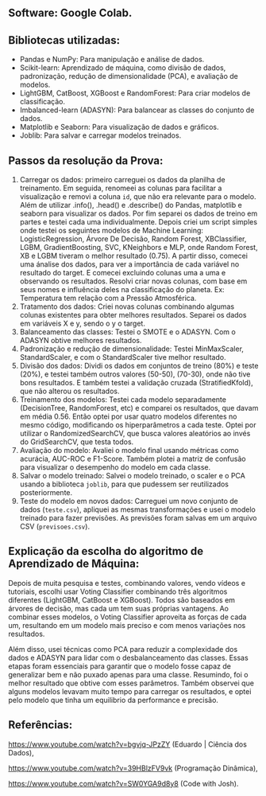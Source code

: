 ## Software: Google Colab.

## Bibliotecas utilizadas: 
- Pandas e NumPy: Para manipulação e análise de dados.
- Scikit-learn: Aprendizado de máquina, como divisão de dados, padronização, redução de dimensionalidade (PCA), e avaliação de modelos.
- LightGBM, CatBoost, XGBoost e RandomForest: Para criar modelos de classificação.
- Imbalanced-learn (ADASYN): Para balancear as classes do conjunto de dados.
- Matplotlib e Seaborn: Para visualização de dados e gráficos.
- Joblib: Para salvar e carregar modelos treinados.

## Passos da resolução da Prova:
1. Carregar os dados: primeiro carreguei os dados da planilha de treinamento. Em seguida, renomeei as colunas para facilitar a visualização e removi a coluna `id`, que não era relevante para o modelo. Além de utilizar .info(), .head() e .describe() do Pandas, matplotlib e seaborn para visualizar os dados. Por fim separei os dados de treino em partes e testei cada uma individualmente. Depois criei um script simples onde testei os seguintes modelos de Machine Learning: LogisticRegression, Árvore De Decisão, Random Forest, XBClassifier, LGBM, GradientBoosting, SVC, KNeighbors e MLP, onde Random Forest, XB e LGBM tiveram o melhor resultado (0.75). A partir disso, comecei uma ánalise dos dados, para ver a importância de cada variável no resultado do target. E comecei excluindo colunas uma a uma e observando os resultados. Resolvi criar novas colunas, com base em seus nomes e influência deles na classificação do planeta. Ex: Temperatura tem relação com a Pressão Atmosférica.
2. Tratamento dos dados: Criei novas colunas combinando algumas colunas existentes para obter melhores resultados. Separei os dados em variáveis X e y, sendo o y o target.
3. Balanceamento das classes: Testei o SMOTE e o ADASYN. Com o ADASYN obtive melhores resultados.
4. Padronização e redução de dimensionalidade: Testei MinMaxScaler, StandardScaler, e com o StandardScaler tive melhor resultado.
5. Divisão dos dados: Dividi os dados em conjuntos de treino (80%) e teste (20%), e testei também outros valores (50-50), (70-30), onde não tive bons resultados. E também testei a validação cruzada (StratifiedKfold), que não alterou os resultados.
6. Treinamento dos modelos: Testei cada modelo separadamente (DecisionTree, RandomForest, etc) e comparei os resultados, que davam em média 0.56. Então optei por usar quatro modelos diferentes no mesmo código, modificando os hiperparâmetros a cada teste. Optei por utilizar o RandomizedSearchCV, que busca valores aleatórios ao invés do GridSearchCV, que testa todos.
7. Avaliação do modelo: Avaliei o modelo final usando métricas como acurácia, AUC-ROC e F1-Score. Também plotei a matriz de confusão para visualizar o desempenho do modelo em cada classe.
8. Salvar o modelo treinado: Salvei o modelo treinado, o scaler e o PCA usando a biblioteca `joblib`, para que pudessem ser reutilizados posteriormente.
9. Teste do modelo em novos dados: Carreguei um novo conjunto de dados (`teste.csv`), apliquei as mesmas transformações e usei o modelo treinado para fazer previsões. As previsões foram salvas em um arquivo CSV (`previsoes.csv`).

## Explicação da escolha do algoritmo de Aprendizado de Máquina: 

Depois de muita pesquisa e testes, combinando valores, vendo vídeos e tutoriais, escolhi usar Voting Classifier combinando três algoritmos diferentes (LightGBM, CatBoost e XGBoost). Todos são baseados em árvores de decisão, mas cada um tem suas próprias vantagens. Ao combinar esses modelos, o Voting Classifier aproveita as forças de cada um, resultando em um modelo mais preciso e com menos variações nos resultados.

Além disso, usei técnicas como PCA para reduzir a complexidade dos dados e ADASYN para lidar com o desbalanceamento das classes. Essas etapas foram essenciais para garantir que o modelo fosse capaz de generalizar bem e não puxado apenas para uma classe.
Resumindo, foi o melhor resultado que obtive com esses parâmetros. Também observei que alguns modelos levavam muito tempo para carregar os resultados, e optei pelo modelo que tinha um equilibrio da performance e precisão.

## Referências: 
https://www.youtube.com/watch?v=bgvjq-JPzZY (Eduardo | Ciência dos Dados), 

https://www.youtube.com/watch?v=39HBlzFV9vk (Programação Dinâmica), 

https://www.youtube.com/watch?v=SW0YGA9d8y8 (Code with Josh).
